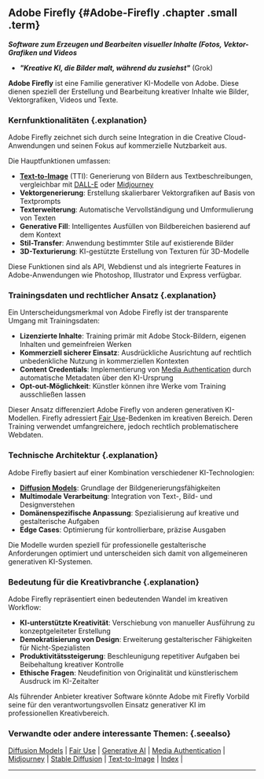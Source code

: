 ## Adobe Firefly {#Adobe-Firefly .chapter .small .term}

***Software zum Erzeugen und Bearbeiten visueller Inhalte (Fotos, Vektor-Grafiken und Videos***

- ***"Kreative KI, die Bilder malt, während du zusiehst"***  (Grok)

**Adobe Firefly** ist eine Familie generativer KI-Modelle von Adobe.
Diese dienen speziell der Erstellung und Bearbeitung kreativer Inhalte wie Bilder, Vektorgrafiken, Videos und Texte.

### Kernfunktionalitäten {.explanation}

Adobe Firefly zeichnet sich durch seine Integration in die Creative Cloud-Anwendungen und seinen Fokus auf kommerzielle Nutzbarkeit aus.

Die Hauptfunktionen umfassen:

- **[Text-to-Image](#Text-to-Image)** (TTI): Generierung von Bildern aus Textbeschreibungen, vergleichbar mit [DALL-E](#DALL-E) oder [Midjourney](#Midjourney)
- **Vektorgenerierung**: Erstellung skalierbarer Vektorgrafiken auf Basis von Textprompts
- **Texterweiterung**: Automatische Vervollständigung und Umformulierung von Texten
- **Generative Fill**: Intelligentes Ausfüllen von Bildbereichen basierend auf dem Kontext
- **Stil-Transfer**: Anwendung bestimmter Stile auf existierende Bilder
- **3D-Texturierung**: KI-gestützte Erstellung von Texturen für 3D-Modelle

Diese Funktionen sind als API, Webdienst und als integrierte Features in Adobe-Anwendungen wie Photoshop, Illustrator und Express verfügbar.

### Trainingsdaten und rechtlicher Ansatz {.explanation}

Ein Unterscheidungsmerkmal von Adobe Firefly ist der transparente Umgang mit Trainingsdaten:

- **Lizenzierte Inhalte**: Training primär mit Adobe Stock-Bildern, eigenen Inhalten und gemeinfreien Werken
- **Kommerziell sicherer Einsatz**: Ausdrückliche Ausrichtung auf rechtlich unbedenkliche Nutzung in kommerziellen Kontexten
- **Content Credentials**: Implementierung von [Media Authentication](#Media-Authentication) durch automatische Metadaten über den KI-Ursprung
- **Opt-out-Möglichkeit**: Künstler können ihre Werke vom Training ausschließen lassen

Dieser Ansatz differenziert Adobe Firefly von anderen generativen KI-Modellen.
Firefly adressiert [Fair Use](#Fair-Use)-Bedenken im kreativen Bereich.
Deren Training verwendet umfangreichere, jedoch rechtlich problematischere Webdaten.

### Technische Architektur {.explanation}

Adobe Firefly basiert auf einer Kombination verschiedener KI-Technologien:

- **[Diffusion Models](#Diffusion-Models)**: Grundlage der Bildgenerierungsfähigkeiten
- **Multimodale Verarbeitung**: Integration von Text-, Bild- und Designverstehen
- **Domänenspezifische Anpassung**: Spezialisierung auf kreative und gestalterische Aufgaben
- **Edge Cases**: Optimierung für kontrollierbare, präzise Ausgaben

Die Modelle wurden speziell für professionelle gestalterische Anforderungen optimiert und unterscheiden sich damit von allgemeineren generativen KI-Systemen.

### Bedeutung für die Kreativbranche {.explanation}

Adobe Firefly repräsentiert einen bedeutenden Wandel im kreativen Workflow:

- **KI-unterstützte Kreativität**: Verschiebung von manueller Ausführung zu konzeptgeleiteter Erstellung
- **Demokratisierung von Design**: Erweiterung gestalterischer Fähigkeiten für Nicht-Spezialisten
- **Produktivitätssteigerung**: Beschleunigung repetitiver Aufgaben bei Beibehaltung kreativer Kontrolle
- **Ethische Fragen**: Neudefinition von Originalität und künstlerischem Ausdruck im KI-Zeitalter

Als führender Anbieter kreativer Software könnte Adobe mit Firefly Vorbild seine für den verantwortungsvollen Einsatz generativer KI im professionellen Kreativbereich.

### Verwandte oder andere interessante Themen: {.seealso}

[Diffusion Models](#Diffusion-Models) |
[Fair Use](#Fair-Use) |
[Generative AI](#Generative-AI) |
[Media Authentication](#Media-Authentication) |
[Midjourney](#Midjourney) |
[Stable Diffusion](#Stable-Diffusion) |
[Text-to-Image](#Text-to-Image) |
[Index](#Index) |

----



